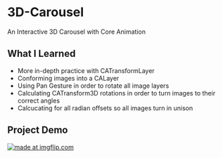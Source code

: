 # 3D-Carousel
 An Interactive 3D Carousel with Core Animation
 
 ## What I Learned 
 * More in-depth practice with CATransformLayer
 * Conforming images into a CALayer
 * Using Pan Gesture in order to rotate all image layers
 * Calculating CATransform3D rotations in order to turn images to their correct angles 
 * Calcucating for all radian offsets so all images turn in unison 
 
 ## Project Demo
<a href="https://imgflip.com/gif/2srxid"><img src="https://i.imgflip.com/2srxid.gif" title="made at imgflip.com"/></a>
